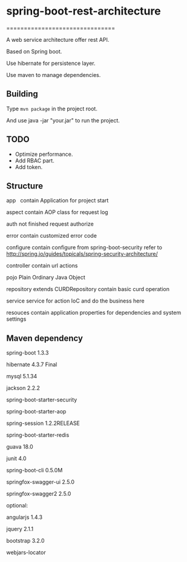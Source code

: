 # spring-boot-rest-architecture
===============================  

A web service architecture offer rest API.  

Based on Spring boot.  

Use hibernate for persistence layer.  

Use maven to manage dependencies.  


Building
--------

Type `mvn package` in the project root.  

And use java -jar "your.jar" to run the project.  

TODO
----

* Optimize performance.
* Add RBAC part.
* Add token.

Structure
---------
app     contain Application for project start    

aspect  contain AOP class for request log  

auth    not finished request authorize  

error   contain customized error code  

configure    contain configure from spring-boot-security refer to   
                    http://spring.io/guides/topicals/spring-security-architecture/   

controller   contain url actions  

pojo         Plain Ordinary Java Object  

repository   extends CURDRepository contain basic curd operation  

service      service for action IoC and do the business here  

resouces     contain application properties for dependencies and system settings    

Maven dependency
----------------  

spring-boot 1.3.3  

hibernate 4.3.7 Final   

mysql 5.1.34  

jackson 2.2.2   

spring-boot-starter-security  

spring-boot-starter-aop  

spring-session 1.2.2RELEASE  

spring-boot-starter-redis  

guava 18.0  

junit 4.0  

spring-boot-cli 0.5.0M  

springfox-swagger-ui 2.5.0  

springfox-swagger2 2.5.0  

optional:  

angularjs 1.4.3  

jquery 2.1.1  

bootstrap 3.2.0  

webjars-locator  
